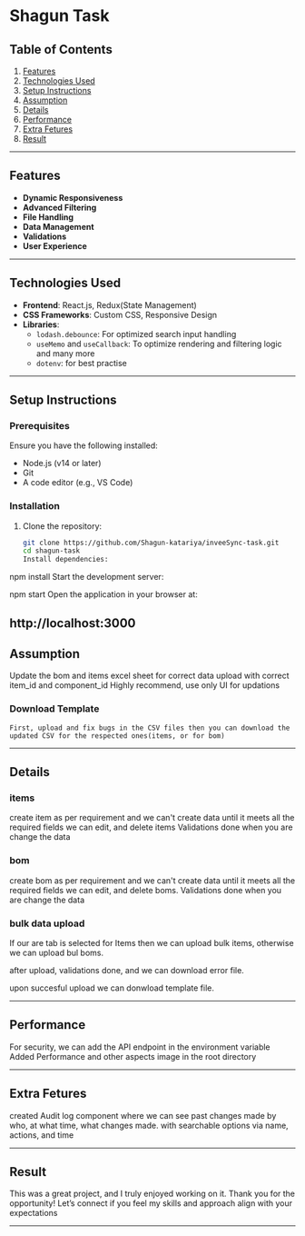 # Shagun Task

## Table of Contents

1. [Features](#features)
2. [Technologies Used](#technologies-used)
3. [Setup Instructions](#setup-instructions)
4. [Assumption](#Assumption)
5. [Details](#details)
6. [Performance](#performance)
7. [Extra Fetures](#extra-features)
8. [Result](#result)

---

## Features

- **Dynamic Responsiveness**
- **Advanced Filtering**
- **File Handling**
- **Data Management**
- **Validations**
- **User Experience**

---

## Technologies Used

- **Frontend**: React.js, Redux(State Management)
- **CSS Frameworks**: Custom CSS, Responsive Design
- **Libraries**:
  - `lodash.debounce`: For optimized search input handling
  - `useMemo` and `useCallback`: To optimize rendering and filtering logic
    and many more
  - `dotenv`: for best practise

---

## Setup Instructions

### Prerequisites

Ensure you have the following installed:

- Node.js (v14 or later)
- Git
- A code editor (e.g., VS Code)

### Installation

1. Clone the repository:
   ```bash
   git clone https://github.com/Shagun-katariya/inveeSync-task.git
   cd shagun-task
   Install dependencies:

npm install
Start the development server:

npm start
Open the application in your browser at:

http://localhost:3000
---

## Assumption
Update the bom and items excel sheet for correct data upload with correct item_id and component_id
Highly recommend, use only UI for updations
        
### Download Template
    First, upload and fix bugs in the CSV files then you can download the updated CSV for the respected ones(items, or for bom)

---
## Details

### items
create item as per requirement and we can't create data until it meets all the required fields
we can edit, and delete items
Validations done when you are change the data

### bom
create bom as per requirement and we can't create data until it meets all the required fields
we can edit, and delete boms.
Validations done when you are change the data

### bulk data upload
If our are tab is selected for Items then we can upload bulk items, otherwise we can upload bul boms.

after upload, validations done, and we can download error file.

upon succesful upload we can donwload template file. 

---

## Performance
   For security, we can add the API endpoint in the environment variable
   Added Performance and other aspects image in the root directory

---
## Extra Fetures
created Audit log component where we can see past changes made by who, at what time, what changes made.
with searchable options via name, actions, and time

---

## Result
This was a great project, and I truly enjoyed working on it. Thank you for the opportunity! Let’s connect if you feel my skills and approach align with your expectations

---
